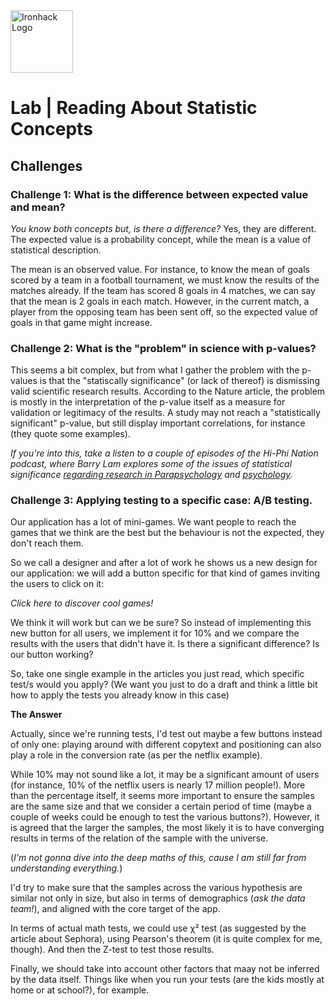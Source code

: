 <img src="https://bit.ly/2VnXWr2" alt="Ironhack Logo" width="100"/>

# Lab | Reading About Statistic Concepts

## Challenges

### Challenge 1: What is the difference between expected value and mean?
_You know both concepts but, is there a difference?_
Yes, they are different. The expected value is a probability concept, while the mean is a value of statistical description.

The mean is an observed value. For instance, to know the mean of goals scored by a team in a football tournament, we must know the results of the matches already. If the team has scored 8 goals in 4 matches, we can say that the mean is 2 goals in each match. However, in the current match, a player from the opposing team has been sent off, so the expected value of goals in that game might increase.



### Challenge 2: What is the "problem" in science with p-values?
This seems a bit complex, but from what I gather the problem with the p-values is that the "statiscally significance" (or lack of thereof) is dismissing valid scientific research results. According to the Nature article, the problem is mostly in the interpretation of the p-value itself as a measure for validation or legitimacy of the results. A study may not reach a "statistically significant" p-value, but still display important correlations, for instance (they quote some examples).



_If you're into this, take a listen to a couple of episodes of the Hi-Phi Nation podcast, where Barry Lam explores some of the issues of statistical significance [regarding research in Parapsychology](https://hiphination.org/complete-season-one-episodes/episode-6-hackademics-mar-6-2017/) and [psychology](https://hiphination.org/complete-season-one-episodes/episode-7-hackademics-ii-the-hackers/)._


### Challenge 3: Applying testing to a specific case: A/B testing.

Our application has a lot of mini-games. We want people to reach the games that we think are the best but the behaviour is not the expected, they don't reach them.

So we call a designer and after a lot of work he shows us a new design for our application: we will add a button specific for that kind of games inviting the users to click on it:

*Click here to discover cool games!*

We think it will work but can we be sure? So instead of implementing this new button for all users, we implement it for 10% and we compare the results with the users that didn't have it. Is there a significant difference? Is our button working?

So, take one single example in the articles you just read, which specific test/s would you apply? (We want you just to do a draft and think a little bit how to apply the tests you already know in this case)


**The Answer**

Actually, since we're running tests, I'd test out maybe a few buttons instead of only one: playing around with different copytext and positioning can also play a role in the conversion rate (as per the netflix example).

While 10% may not sound like a lot, it may be a significant amount of users (for instance, 10% of the netflix users is nearly 17 million people!).  More than the percentage itself, it seems more important to ensure the samples are the same size and that we consider a certain period of time (maybe a couple of weeks could be enough to test the various buttons?). However, it is agreed that the larger the samples, the most likely it is to have converging results in terms of the relation of the sample with the universe.

(_I'm not gonna dive into the deep maths of this, cause I am still far from understanding everything._)

 I'd try to make sure that the samples across the various hypothesis are similar not only in size, but also in terms of demographics (_ask the data team!_), and aligned with the core target of the app. 

 In terms of actual math tests, we could use χ² test (as suggested by the article about Sephora), using Pearson's theorem (it is quite complex for me, though). And then the Z-test to test those results.

 Finally, we should take into account other factors that maay not be inferred by the data itself. Things like when you run your tests (are the kids mostly at home or at school?), for example.